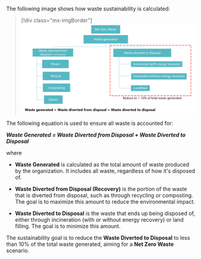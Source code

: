 The following image shows how waste sustainability is calculated:

> [!div class="mx-imgBorder"]
> [![Diagram of waste sustainability calculation.](../media/waste-sustainability.png)](../media/waste-sustainability.png#lightbox)

The following equation is used to ensure all waste is accounted for:

***Waste Generated = Waste Diverted from Disposal + Waste Diverted to Disposal***

where

- **Waste Generated** is calculated as the total amount of waste produced by the organization. It includes all waste, regardless of how it's disposed of.

- **Waste Diverted from Disposal (Recovery)** is the portion of the waste that is diverted from disposal, such as through recycling or composting. The goal is to maximize this amount to reduce the environmental impact.

- **Waste Diverted to Disposal** is the waste that ends up being disposed of, either through incineration (with or without energy recovery) or land filling. The goal is to minimize this amount.

The sustainability goal is to reduce the **Waste Diverted to Disposal** to less than 10% of the total waste generated, aiming for a **Net Zero Waste** scenario.
